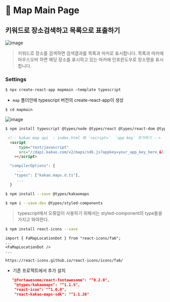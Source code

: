 # 🍴 Map Main Page

## 키워드로 장소검색하고 목록으로 표출하기
![image](https://github.com/oiosu/React-map/assets/99783474/5064a32b-e7d2-443e-818e-4bed4112387c)


> 키워드로 장소를 검색하면 검색결과를 목록과 마커로 표시합니다. 목록과 마커에 마우스오버 하면 해당 장소를 표시하고 있는 마커에 인포윈도우로 장소명을 표시합니다.

### Settings

```bash
$ npx create-react-app mapmain —template typescript
```
* `map` 폴더안에 typescript 버전의 create-react-app이 생성

```bash
$ cd mapmain
```

![image](https://github.com/oiosu/React-map/assets/99783474/65d87b0c-73d6-4663-9a39-58b76bb3dcf3)


```bash
$ npm install typescript @types/node @types/react @types/react-dom @types/jest
```

```html
 <!-- kakao map api  : index.html 에 `<script>`  `app key` 추가하기 -->
  <script
      type="text/javascript"
      src="//dapi.kakao.com/v2/maps/sdk.js?appkey=your_app_key_here_&libraries=services,clusterer"
    ></script>
```

```typescript
  "compilerOptions": {
     ...
    "types": ["kakao.maps.d.ts"],
     ...
  }
```

```bash
$ npm install --save @types/kakaomaps
```

```bash
$ npm i --save-dev @types/styled-components
```

> typescript에서 오류없이 사용하기 위해서는 styled-component의 type들을 가지고 와야한다.


```bash
$ npm install react-icons --save
```

```react
import { FaMapLocationDot } from "react-icons/fa6";
...
<FaMapLocationDot />
...
```
`https://react-icons.github.io/react-icons/icons/fa6/`

* 기존 프로젝트에서 추가 설치
```json
   "@fortawesome/react-fontawesome": "^0.2.0",
    "@types/kakaomaps": "^1.1.5",
    "react-icon": "^1.0.0",
    "react-kakao-maps-sdk": "^1.1.26"
```

